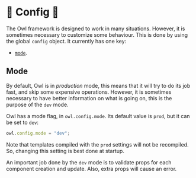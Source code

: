 # 🦉 Config 🦉

The Owl framework is designed to work in many situations. However, it is
sometimes necessary to customize some behaviour. This is done by using the
global `config` object. It currently has one key:

- [`mode`](#mode).

## Mode

By default, Owl is in _production_ mode, this means that it will try to do its
job fast, and skip some expensive operations. However, it is sometimes necessary
to have better information on what is going on, this is the purpose
of the `dev` mode.

Owl has a mode flag, in `owl.config.mode`. Its default value is `prod`, but
it can be set to `dev`:

```js
owl.config.mode = "dev";
```

Note that templates compiled with the `prod` settings will not be recompiled.
So, changing this setting is best done at startup.

An important job done by the `dev` mode is to validate props for each component
creation and update. Also, extra props will cause an error.
